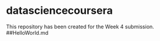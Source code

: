# datasciencecoursera
This repository has been created for the Week 4 submission.
##HelloWorld.md



